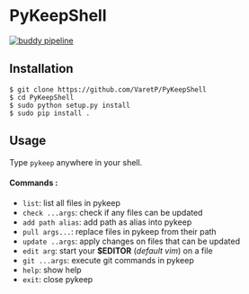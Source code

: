 # PyKeepShell
[![buddy pipeline](https://app.buddy.works/paulvaret/pykeepshell/pipelines/pipeline/189735/badge.svg?token=b8c8537e7b306ecabd2e06460e5dc7794e3ffe59903108c44232f58c0cc17c26 "buddy pipeline")](https://app.buddy.works/paulvaret/pykeepshell/pipelines/pipeline/189735)

## Installation
```
$ git clone https://github.com/VaretP/PyKeepShell
$ cd PyKeepShell
$ sudo python setup.py install
$ sudo pip install .
```
## Usage

Type `pykeep` anywhere in your shell.

#### Commands :

- `list`: list all files in pykeep
- `check ...args`: check if any files can be updated
- `add path alias`: add path as alias into pykeep
- `pull args...`: replace files in pykeep from their path
- `update ..args`: apply changes on files that can be updated
- `edit arg`: start your **$EDITOR** (*default vim*) on a file
- `git ...args`: execute git commands in pykeep
- `help`: show help
- `exit`: close pykeep
